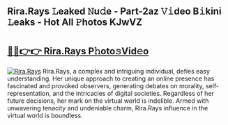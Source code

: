 ## Rira.Rays 𝙻eaked 𝙽u𝚍e - Part-2az 𝚅𝚒deo B𝚒kini 𝙻eaks - Hot All 𝙿hotos KJwVZ

# <h2><a href="http://ld18x1v.urlbe.top/?page=Rira.Rays">🔗🔗👉👉 Rira.Rays P𝚑oto𝚜Vid𝚎o</a></h2>

[![Rira.Rays](https://i.imgur.com/eBuTRDB.gif)](http://ld18x1v.urlbe.top/?page=Rira.Rays)
Rira.Rays, a complex and intriguing individual, defies easy understanding. Her unique approach to creating an online presence has fascinated and provoked observers, generating debates on morality, self-representation, and the intricacies of digital societies. Regardless of her future decisions, her mark on the virtual world is indelible. Armed with unwavering tenacity and undeniable charm, Rira.Rays influence in the virtual world is boundless.
